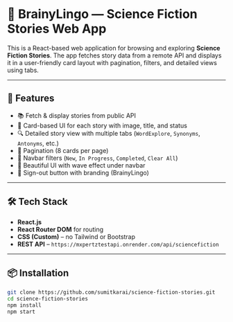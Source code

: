 # 🌌 BrainyLingo — Science Fiction Stories Web App

This is a React-based web application for browsing and exploring **Science Fiction Stories**. The app fetches story data from a remote API and displays it in a user-friendly card layout with pagination, filters, and detailed views using tabs.

---

## 🚀 Features

- 📚 Fetch & display stories from public API
- 🎴 Card-based UI for each story with image, title, and status
- 🔍 Detailed story view with multiple tabs (`WordExplore`, `Synonyms`, `Antonyms`, etc.)
- 📄 Pagination (8 cards per page)
- 🔗 Navbar filters (`New`, `In Progress`, `Completed`, `Clear All`)
- 🌊 Beautiful UI with wave effect under navbar
- 👤 Sign-out button with branding (BrainyLingo)

---

## 🛠️ Tech Stack

- **React.js**
- **React Router DOM** for routing
- **CSS (Custom)** – no Tailwind or Bootstrap
- **REST API** – `https://mxpertztestapi.onrender.com/api/sciencefiction`

---

## 📦 Installation

```bash
git clone https://github.com/sumitkarai/science-fiction-stories.git
cd science-fiction-stories
npm install
npm start
